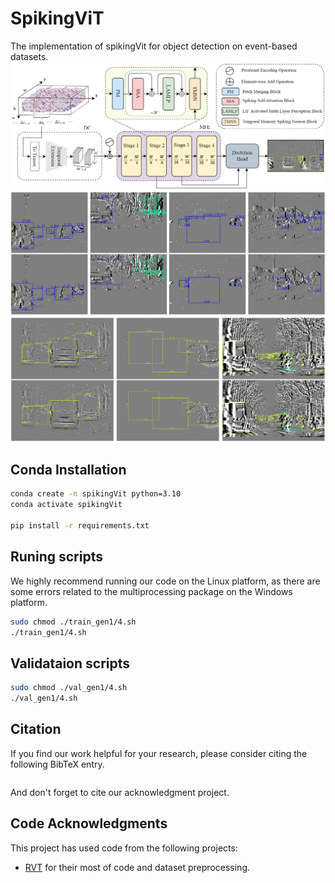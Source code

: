 # SpikingViT
The implementation of spikingVit for object detection on event-based datasets.
![1703716888213](figs/293152151-c68aa765-f58f-4434-8121-564dfd702b18.png)
![1703718305802](figs/293155252-0d45bd1f-7788-4054-ac08-474e4641fcf7.png)
![1703718363225](figs/293155375-68793247-f2b3-4145-86a4-b08fc4671fcc.png)


## Conda Installation
```bash
conda create -n spikingVit python=3.10
conda activate spikingVit

pip install -r requirements.txt
```

## Runing scripts
We highly recommend running our code on the Linux platform, as there are some errors related to the multiprocessing package on the Windows platform.
```bash
sudo chmod ./train_gen1/4.sh
./train_gen1/4.sh
```

## Validataion scripts
```bash
sudo chmod ./val_gen1/4.sh
./val_gen1/4.sh
```

## Citation
If you find our work helpful for your research, please consider citing the following BibTeX entry.
```Tex

```
And don't forget to cite our acknowledgment project.

## Code Acknowledgments
This project has used code from the following projects:
- [RVT](https://github.com/uzh-rpg/RVT) for their most of code and dataset preprocessing.
